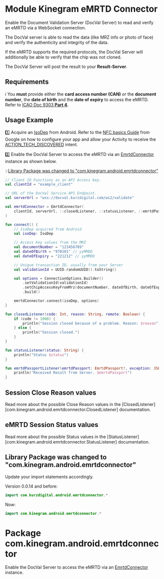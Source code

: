 # Module Kinegram eMRTD Connector

Enable the Document Validation Server (DocVal Server) to read and verify an eMRTD via a WebSocket
connection.

The DocVal server is able to read the data (like MRZ info or photo of face) and verify the
authenticity and integrity of the data.

If the eMRTD supports the required protocols, the DocVal Server will additionally be able to verify
that the chip was not cloned.

The DocVal Server will post the result to your **Result-Server**.

## Requirements

ℹ️ You **must** provide either the **card access number (CAN)** _or_ the **document number**, the
**date of birth** and the **date of expiry** to access the eMRTD.
Refer to [ICAO Doc 9303 **Part 4**][icao9303].

## Usage Example

1️⃣ Acquire an [IsoDep][iso_dep] from Android.
Refer to the [NFC basics Guide][nfc_basics] from Google on how to configure your app and allow your
Activity to receive the [ACTION_TECH_DISCOVERED][action_tech_discovered] intent.

2️⃣ Enable the DocVal Server to access the eMRTD via an
[EmrtdConnector](com.kinegram.android.emrtdconnector.EmrtdConnector) instance as shown below.

💡[Library Package was changed to "com.kinegram.android.emrtdconnector"](#package-comkinegramandroidemrtdconnector)

```kotlin
// Client ID Functions as an API Access key.
val clientId = "example_client"

// URL of the DocVal Service API Endpoint.
val serverUrl = "wss://docval.kurzdigital.com/ws2/validate"

val emrtdConnector = EmrtdConnector(
	clientId, serverUrl, ::closedListener, ::statusListener, ::emrtdPassportListener
)

fun connect() {
	// IsoDep acquired from Android
	val isoDep: IsoDep

	// Access Key values from the MRZ
	val documentNumber = "123456789"
	val dateOfBirth = "970101" // yyMMDD
	val dateOfExpiry = "221212" // yyMMDD

	// Unique transaction ID, usually from your Server
	val validationId = UUID.randomUUID().toString()

	val options = ConnectionOptions.Builder()
		.setValidationId(validationId)
		.setChipAccessKeyFromMrz(documentNumber, dateOfBirth, dateOfExpiry)
		.build()

	emrtdConnector.connect(isoDep, options)
}

fun closedListener(code: Int, reason: String, remote: Boolean) {
	if (code != 1000) {
		println("Session closed because of a problem. Reason: $reason")
	} else {
		println("Session closed.")
	}
}

fun statusListener(status: String) {
	println("Status $status")
}

fun emrtdPassportListener(emrtdPassport: EmrtdPassport?, exception: JSONException) {
	println("Received Result from Server. $emrtdPassport")
}
```

## Session Close Reason values

Read more about the possible Close Reason values in
the [ClosedListener][com.kinegram.android.emrtdconnector.ClosedListener] documentation.

## eMRTD Session Status values

Read more about the possible Status values in the
[StatusListener][com.kinegram.android.emrtdconnector.StatusListener] documentation.


## Library Package was changed to "com.kinegram.android.emrtdconnector"

Update your import statements accordingly.

Version 0.0.14 and before:

```kotlin
import com.kurzdigital.android.emrtdconnector.*
```

Now:

```kotlin
import com.kinegram.android.emrtdconnector.*
```

[icao9303]: https://www.icao.int/publications/pages/publication.aspx?docnum=9303

[iso_dep]: https://developer.android.com/reference/android/nfc/tech/IsoDep

[nfc_basics]: https://developer.android.com/guide/topics/connectivity/nfc/nfc

[action_tech_discovered]: https://developer.android.com/reference/android/nfc/NfcAdapter#ACTION_TECH_DISCOVERED

# Package com.kinegram.android.emrtdconnector

Enable the DocVal Server to access the eMRTD via an
[EmrtdConnector](com.kinegram.android.emrtdconnector.EmrtdConnector) instance.
